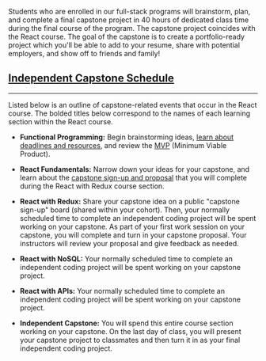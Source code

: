 Students who are enrolled in our full-stack programs will brainstorm, plan, and complete a final capstone project in 40 hours of dedicated class time during the final course of the program. The capstone project coincides with the React course. The goal of the capstone is to create a portfolio-ready project which you'll be able to add to your resume, share with potential employers, and show off to friends and family!

## [Independent Capstone Schedule](#independent-capstone-schedule)

---

Listed below is an outline of capstone-related events that occur in the React course. The bolded titles below correspond to the names of each learning section within the React course.

* **Functional Programming:** Begin brainstorming ideas, [learn about deadlines and resources](https://new.learnhowtoprogram.com/react-classic/functional-programming-with-javascript/capstone-timeline-deadlines-and-brainstorming-homework), and review the [MVP](https://new.learnhowtoprogram.com/react/functional-programming-with-javascript/capstone-planning-the-minimum-viable-product) (Minimum Viable Product).

* **React Fundamentals:** Narrow down your ideas for your capstone, and learn about the [capstone sign-up and proposal](https://new.learnhowtoprogram.com/react/react-fundamentals/independent-capstone-project-sign-up-and-proposal) that you will complete during the React with Redux course section.

* **React with Redux:** Share your capstone idea on a public "capstone sign-up" board (shared within your cohort). Then, your normally scheduled time to complete an independent coding project will be spent working on your capstone. As part of your first work session on your capstone, you will complete and turn in your capstone proposal. Your instructors will review your proposal and give feedback as needed.

* **React with NoSQL:** Your normally scheduled time to complete an independent coding project will be spent working on your capstone project.

* **React with APIs:** Your normally scheduled time to complete an independent coding project will be spent working on your capstone project.

* **Independent Capstone:** You will spend this entire course section working on your capstone. On the last day of class, you will present your capstone project to classmates and then turn it in as your final independent coding project.